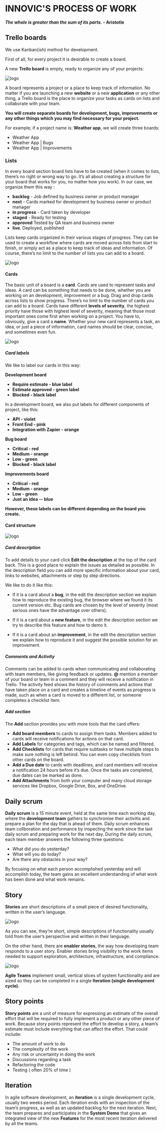 # **INNOVIC'S PROCESS OF WORK** # 

**_The whole is greater than the sum of its parts._ - Aristotle**


## **Trello boards** ##

We use Kanban(ish) method for development.

First of all, for every project it is desirable to create a board.

A new **Trello board** is empty, ready to organize any of your projects:

![logo](images/create_a_board.png) 

A board represents a project or a place to keep track of information. No matter if you are launching a new **website** or a new **application** or any other thing, a Trello board is the place to organize your tasks as cards on lists and collaborate with your team.

**You will create separate boards for development, bugs, improvements or any other things which you may find necessary for your project.**

For example, if a project name is: **Weather app**, we will create three boards: 

- Weather App
- Weather App | Bugs
- Weather App | Improvements

### **Lists** ###

In every board section board lists have to be created (when it comes to lists, there’s no right or wrong way to go. It’s all about creating a structure for your board that works for you, no matter how you work). In our case, we organize them this way : 

- **backlog** - Job defined by business owner or product manager
- **next** - Cards marked for development by business owner or product manager
- **in progress** - Card taken by developer
- **staged** - Ready for testing
- **approved** Tested by QA team and business owner
- **live**. Deployed, published

Lists keep cards organized in their various stages of progress. They can be used to create a workflow where cards are moved across lists from start to finish, or simply act as a place to keep track of ideas and information. Of course, there’s no limit to the number of lists you can add to a board.

![logo](images/trello_lists.png)

#### **Cards** ####

The basic unit of a board is a **card**. Cards are used to represent tasks and ideas. A card can be something that needs to be done, whether you are working on an development, improvement or a bug. Drag and drop cards across lists to show progress. There’s no limit to the number of cards you can add to a board.
Cards have different **levels of severity**, the highest priority have those with highest level of severity, meaning that those most important ones come first when working on a project.
You have to, obviously, give a card a **name**. Whether your new card represents a task, an idea, or just a piece of information, card names should be clear, concise, and sometimes even fun.

![logo](images/card_names_and_labels.png)

##### **Card labels** #####

We like to label our cards in this way:

**Development board**

- **Require estimate - blue label**
- **Estimate approved - green label**
- **Blocked - black label**

In a development board, we also put labels for different components of project, like this:

- **API - violet**
- **Front End - pink**
- **Integration with Zapier - orange**

**Bug board**

- **Critical - red**
- **Medium - orange**
- **Low - green**
- **Blocked - black label**

**Improvements board**

- **Critical - red**
- **Medium - orange**
- **Low - green**
- **Just an idea -- blue**

**However, these labels can be different depending on the board you create.**

#### **Card structure** ####

![logo](images/card_structure.png)

##### **Card description** #####

To add details to your card click **Edit the description** at the top of the card back. This is a good place to explain the issues as detailed as possible. In the description field you can add more specific information about your card, links to websites, attachments or step by step directions.

We like to do it like this:

- If it is a card about a **bug**, in the edit the description section we explain how to reproduce the existing bug, the browser where we found it its current version etc. Bug cards are chosen by the level of severity (most serious ones have the advantage over others).

- If it is a card about a **new feature**, in the edit the description section we try to describe this feature and how to demo it.

- If it is a card about an **improvement**, in the edit the description section we explain how to reproduce it and suggest the possible solution for an improvement.

##### **Comments and Activity** ##### 

Comments can be added to cards when communicating and collaborating with team members, like giving feedback or updates. **@** mention a member of your board or team in a comment and they will receive a notification in Trello. The activity feed shows the history of comments and actions that have taken place on a card and creates a timeline of events as progress is made, such as when a card is moved to a different list, or someone completes a checklist item.

##### **Add section** #####

The **Add** section provides you with more tools that the card offers:

- **Add board members** to cards to assign them tasks. Members added to cards will receive notifications for actions on that card.
- **Add Labels** for categories and tags, which can be named and filtered.
- **Add Checklists** for cards that require subtasks or have multiple steps to make sure nothing is left behind. You can even copy checklists from other cards on the board.
- **Add a Due date** to cards with deadlines, and card members will receive a notification 24 hours before it’s due. Once the tasks are completed, due dates can be marked as done.
- **Add Attachments** from both your computer and many cloud storage services like Dropbox, Google Drive, Box, and OneDrive.

## **Daily scrum** ##

**Daily scrum** is a 15 minute event, held at the same time each working day, where the **development team** gathers to synchronise their activitis and prepare a plan for the day that is ahead of them. Daily scrum enhances team collboration and performance by inspecting the work since the last daily scrum and preparing work for the next day. During the daily scrum, each team member answers the following three questions:

- What did you do yesterday?
- What will you do today?
- Are there any obstacles in your way?

By focusing on what each person accomplished yesterday and will accomplish today, the team gains an excellent understanding of what work has been done and what work remains. 

## **Story** ##

**Stories** are short descriptions of a small piece of desired functionality, written in the user’s language.

![logo](images/user_story.png)

As you can see, they’re short, simple descriptions of functionality usually told from the user’s perspective and written in their language. 

On the other hand, there are **enabler stories**, the way how developing team responds to a user story. Enabler stories bring visibility to the work items needed to support exploration, architecture, infrastructure, and compliance.

![logo](images/enabler_story.png)

 **Agile Teams** implement small, vertical slices of system functionality and are sized so they can be completed in a single **Iteration (single development cycle)**.

## **Story points** ##

**Story points** are a unit of measure for expressing an estimate of the overall effort that will be required to fully implement a product or any other piece of work.
Because story points represent the effort to develop a story, a team’s estimate must include everything that can affect the effort. That could include:

- The amount of work to do
- The complexity of the work
- Any risk or uncertainty in doing the work
- Discussions regarding a task
- Refactoring the code
- Testing ( often 20% of time )

## **Iteration** ##

In agile software development, an **iteration** is a single development cycle, usually two weeks period. Each iteration ends with an inspection of the team’s progress, as well as an updated backlog for the next iteration. Next, the team prepares and participates in the **System Demo** that gives an integrated view of the new **Features** for the most recent iteration delivered by all the teams.
